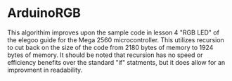 # ArduinoRGB
This algorithim improves upon the sample code in lesson 4 "RGB LED" of the elegoo guide for the Mega 2560 microcontroller.
This utilizes recursion to cut back on the size of the code from 2180 bytes of memory to 1924 bytes of memory. 
It should be noted that recursion has no speed or efficiency benefits over the standard "if" statments, but it does allow for an improvment in readability. 
